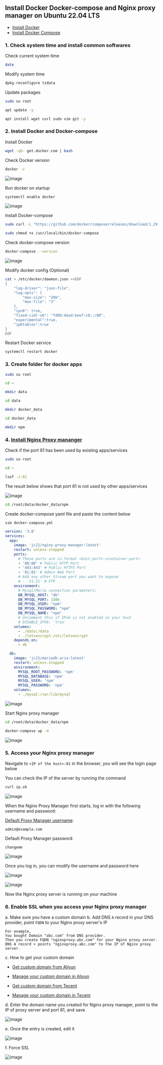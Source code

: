 ## Install Docker Docker-compose and Nginx proxy manager on Ubuntu 22.04 LTS

* [Install Docker](https://docs.docker.com/get-docker/)
* [Install Docker Compose](https://docs.docker.com/compose/install/)

### 1. Check system time and install common softwares

Check current system time
```sh
date
```

Modify system time
```sh
dpkg-reconfigure tzdata
```

Update packages
```sh
sudo su root
```
```sh
apt update -y
```
```sh
apt install wget curl sudo vim git -y
```

### 2. Install Docker and Docker-compose

Install Docker
```sh
wget -qO- get.docker.com | bash
```

Check Docker version
```sh
docker -v
```
![image](https://user-images.githubusercontent.com/96930989/230719938-10a528b8-68cd-4a11-9172-5cbc98d6ff7b.png)

Run docker on startup
```sh
systemctl enable docker
```
![image](https://user-images.githubusercontent.com/96930989/230719879-554236b9-4705-4695-b234-1be2ea7bfa65.png)

Install Docker-compose
```sh
sudo curl -L "https://github.com/docker/compose/releases/download/1.29.2/docker-compose-$(uname -s)-$(uname -m)" -o /usr/local/bin/docker-compose
```

```sh
sudo chmod +x /usr/local/bin/docker-compose
```

Check docker-compose version
```sh
docker-compose --version
```
![image](https://user-images.githubusercontent.com/96930989/230719965-556ed99e-5aef-4f9c-91ee-1854db78d7c2.png)

Modify docker config (Optional)
```sh
cat > /etc/docker/daemon.json <<EOF
{
    "log-driver": "json-file",
    "log-opts": {
        "max-size": "20m",
        "max-file": "3"
    },
    "ipv6": true,
    "fixed-cidr-v6": "fd00:dead:beef:c0::/80",
    "experimental":true,
    "ip6tables":true
}
EOF
```

Restart Docker service
```sh
systemctl restart docker
```

### 3. Create folder for docker apps

```sh
sudo su root
```
```sh
cd ~
```
```sh
mkdir data
```
```sh
cd data
```
```sh
mkdir docker_data
```
```sh
cd docker_data
```
```sh
mkdir npm
```

### 4. [Install Nginx Proxy mananger](https://nginxproxymanager.com/setup/#running-the-app)

Check if the port 81 has been used by existing apps/services
```sh
sudo su root
```
```sh
cd ~
```
```sh
lsof -i:81
```
The result below shows that port 81 is not used by other apps/services

![image](https://user-images.githubusercontent.com/96930989/230721022-393ef763-da1d-42eb-96e3-578e68e73c88.png)
```sh
cd /root/data/docker_data/npm
```

Create docker-compose yaml file and paste the content below
```sh
vim docker-compose.yml
```

```yml
version: '3.8'
services:
  app:
    image: 'jc21/nginx-proxy-manager:latest'
    restart: unless-stopped
    ports:
      # These ports are in format <host-port>:<container-port>
      - '80:80' # Public HTTP Port
      - '443:443' # Public HTTPS Port
      - '81:81' # Admin Web Port
      # Add any other Stream port you want to expose
      # - '21:21' # FTP
    environment:
      # Mysql/Maria connection parameters:
      DB_MYSQL_HOST: "db"
      DB_MYSQL_PORT: 3306
      DB_MYSQL_USER: "npm"
      DB_MYSQL_PASSWORD: "npm"
      DB_MYSQL_NAME: "npm"
      # Uncomment this if IPv6 is not enabled on your host
      # DISABLE_IPV6: 'true'
    volumes:
      - ./data:/data
      - ./letsencrypt:/etc/letsencrypt
    depends_on:
      - db

  db:
    image: 'jc21/mariadb-aria:latest'
    restart: unless-stopped
    environment:
      MYSQL_ROOT_PASSWORD: 'npm'
      MYSQL_DATABASE: 'npm'
      MYSQL_USER: 'npm'
      MYSQL_PASSWORD: 'npm'
    volumes:
      - ./mysql:/var/lib/mysql
```

![image](https://user-images.githubusercontent.com/96930989/230720788-21e84c90-f00b-4af9-be7a-821491c87fcb.png)



Start Nginx proxy manager
```sh
cd /root/data/docker_data/npm
```

```sh
docker-compose up -d
```

![image](https://user-images.githubusercontent.com/96930989/230721110-310bb4d0-27c6-4e7d-9490-aacbf214c03e.png)

### 5. Access your Nginx proxy manager

Navigate to `<IP of the host>:81` in the browser, you will see the login page below

You can check the IP of the server by running the command
```sh
curl ip.sb
```

![image](https://user-images.githubusercontent.com/96930989/227771882-61e526f2-8145-40b3-8940-3fcf367c93e4.png)

When the Nginx Proxy Manager first starts, log in with the following username and password:

[Default Proxy Manager username](https://nginxproxymanager.com/setup/#default-administrator-user): 
```
admin@example.com
```

Default Proxy Manager password: 
```
changeme
```
![image](https://user-images.githubusercontent.com/96930989/227784662-49396ef1-0092-4a6c-9cd3-177022e58eb9.png)

Once you log in, you can modify the username and password here

![image](https://user-images.githubusercontent.com/96930989/227771973-4e327ca0-8c46-47a4-ac0b-2e1dee7bbeeb.png)

![image](https://user-images.githubusercontent.com/96930989/230721353-497789dc-fa4b-431a-bbf1-5d1ec9bb4795.png)

Now the Nginx proxy server is running on your machine

### 6. Enable SSL when you access your Nginx proxy manager

a. Make sure you have a custom domain
b. Add DNS `A` record in your DNS provider, point `FQDN` to your Nginx proxy server's IP
```
For example,
You bought Domain "abc.com" from DNS provider.
Then you create FQDN "nginxproxy.abc.com" for your Nginx proxy server.
DNS A record > points "nginxproxy.abc.com" to the IP of Nginx proxy server.
```
c. How to get your custom domain
* [Get custom domain from Aliyun](https://wanwang.aliyun.com/domain/)

* [Manage your custom domain in Aliyun](https://account.aliyun.com/login/login.htm?oauth_callback=http%3A%2F%2Fdc.console.aliyun.com%2Fnext%2Findex%3Fspm%3D5176.2020520207.recommends.ddomain.606c4c12SpdlTJ#/domain/list/all-domain)

* [Get custom domain from Tecent](https://cloud.tencent.com/act/pro/domain_sales?fromSource=gwzcw.6927084.6927084.6927084&utm_medium=cpc&utm_id=gwzcw.6927084.6927084.6927084&bd_vid=11313871833741623980)

* [Manage your custom domain in Tecent](https://cloud.tencent.com/login?s_url=https%3A%2F%2Fconsole.cloud.tencent.com%2Flighthouse%2Fdomain%2Findex%3Frid%3D1)

d. Enter the domain name you created for Nginx proxy manager, point to the IP of proxy server and port 81, and save

![image](https://user-images.githubusercontent.com/96930989/230773897-1bbc6bf5-6f20-40a3-a668-f369c4468b4d.png)

e. Once the entry is created, edit it

![image](https://user-images.githubusercontent.com/96930989/230773954-83f02744-588b-4266-9fb2-2d7390afde7d.png)

f. Force SSL

![image](https://user-images.githubusercontent.com/96930989/231041571-e31df3aa-20b9-4d8f-9d94-99d2141a07fa.png)
